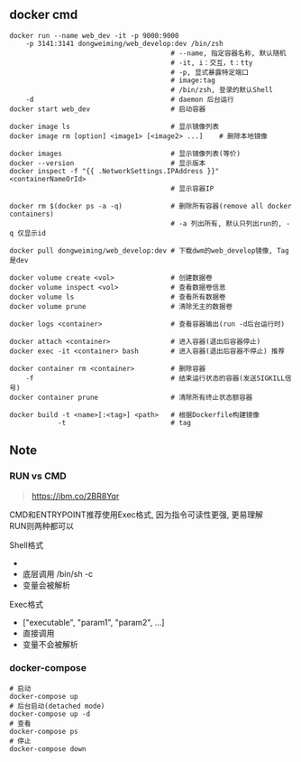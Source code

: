 docker cmd
----------

``` shell
docker run --name web_dev -it -p 9000:9000
    -p 3141:3141 dongweiming/web_develop:dev /bin/zsh
                                        # --name, 指定容器名称, 默认随机
                                        # -it, i：交互，t：tty
                                        # -p, 显式暴露特定端口
                                        # image:tag
                                        # /bin/zsh, 登录的默认Shell
    -d                                  # daemon 后台运行
docker start web_dev                    # 启动容器

docker image ls                         # 显示镜像列表
docker image rm [option] <image1> [<image2> ...]    # 删除本地镜像

docker images                           # 显示镜像列表(等价)
docker --version                        # 显示版本
docker inspect -f "{{ .NetworkSettings.IPAddress }}" <containerNameOrId>
                                        # 显示容器IP

docker rm $(docker ps -a -q)            # 删除所有容器(remove all docker containers)
                                        # -a 列出所有, 默认只列出run的, -q 仅显示id

docker pull dongweiming/web_develop:dev # 下载dwm的web_develop镜像, Tag是dev

docker volume create <vol>              # 创建数据卷
docker volume inspect <vol>             # 查看数据卷信息
docker volume ls                        # 查看所有数据卷
docker volume prune                     # 清除无主的数据卷

docker logs <container>                 # 查看容器输出(run -d后台运行时)

docker attach <container>               # 进入容器(退出后容器停止)
docker exec -it <container> bash        # 进入容器(退出后容器不停止) 推荐

docker container rm <container>         # 删除容器
    -f                                  # 结束运行状态的容器(发送SIGKILL信号)
docker container prune                  # 清除所有终止状态额容器

docker build -t <name>[:<tag>] <path>   # 根据Dockerfile构建镜像
            -t                          # tag
```

Note
----

### RUN vs CMD

> https://ibm.co/2BR8Yqr

CMD和ENTRYPOINT推荐使用Exec格式, 因为指令可读性更强, 更易理解  
RUN则两种都可以

Shell格式

- <instruction> <command>
- 底层调用 /bin/sh -c <command>
- 变量会被解析

Exec格式

- <instruction> ["executable", "param1", "param2", ...]
- 直接调用<command>
- 变量不会被解析

### docker-compose

``` shell
# 启动
docker-compose up
# 后台启动(detached mode)
docker-compose up -d
# 查看
docker-compose ps
# 停止
docker-compose down
```
